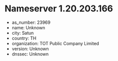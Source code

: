 # Nameserver 1.20.203.166

* as_number: 23969
* name: Unknown
* city: Satun
* country: TH
* organization: TOT Public Company Limited
* version: Unknown
* dnssec: Unknown
